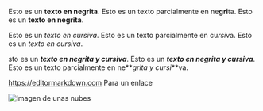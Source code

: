 Esto es un **texto en negrita**.
Esto es un texto parcialmente en ne**gri**ta.
Esto es un __texto en negrita__.

Esto es un *texto en cursiva*.
Esto es un texto parcialmente en cu*rsi*va.
Esto es un _texto en cursiva_.

sto es un __*texto en negrita y cursiva*__.
Esto es un **_texto en negrita y cursiva_**.
Esto es un texto parcialmente en ne**_grita y cursi_**va.

<https://editormarkdown.com> Para un enlace

<img src="/img/tutorial/imagen-markdown.webp" alt="Imagen de unas nubes">